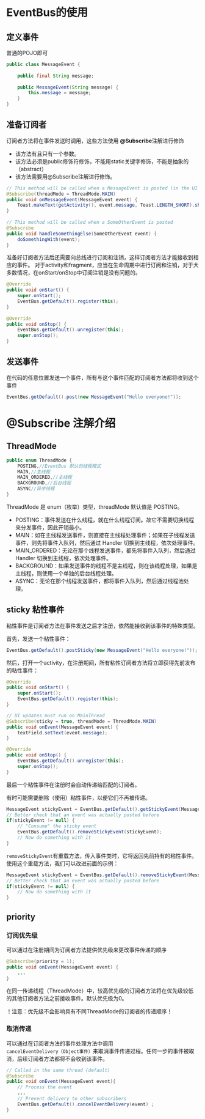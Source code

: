 # EventBus的使用

## 定义事件
普通的POJO即可
```java
public class MessageEvent {
 
    public final String message;
 
    public MessageEvent(String message) {
        this.message = message;
    }
}
```
## 准备订阅者

  订阅者方法将在事件发送时调用，这些方法使用 **@Subscribe**注解进行修饰

  * 该方法有且只有一个参数。
  * 该方法必须是public修饰符修饰，不能用static关键字修饰，不能是抽象的（abstract）
  * 该方法需要用@Subscribe注解进行修饰。

```java
// This method will be called when a MessageEvent is posted (in the UI thread for Toast)
@Subscribe(threadMode = ThreadMode.MAIN)
public void onMessageEvent(MessageEvent event) {
    Toast.makeText(getActivity(), event.message, Toast.LENGTH_SHORT).show();
}
 
// This method will be called when a SomeOtherEvent is posted
@Subscribe
public void handleSomethingElse(SomeOtherEvent event) {
    doSomethingWith(event);
}
```
准备好订阅者方法后还需要向总线进行订阅和注销，这样订阅者方法才能接收到相应的事件。
对于activity和fragment，应当在生命周期中进行订阅和注销，对于大多数情况，在onStart/onStop中订阅注销是没有问题的。
```java
@Override
public void onStart() {
    super.onStart();
    EventBus.getDefault().register(this);
}
 
@Override
public void onStop() {
    EventBus.getDefault().unregister(this);
    super.onStop();
}
```
## 发送事件
在代码的任意位置发送一个事件，所有与这个事件匹配的订阅者方法都将收到这个事件
```java
EventBus.getDefault().post(new MessageEvent("Hello everyone!"));
```

# @Subscribe 注解介绍

## ThreadMode
```java
public enum ThreadMode {
    POSTING,//EventBus 默认的线程模式
    MAIN,//主线程
    MAIN_ORDERED,//主线程
    BACKGROUND,//后台线程
    ASYNC//异步线程
}
```
ThreadMode 是 enum（枚举）类型，threadMode 默认值是 POSTING。
* POSTING：事件发送在什么线程，就在什么线程订阅。故它不需要切换线程来分发事件，因此开销最小。
* MAIN：如在主线程发送事件，则直接在主线程处理事件；如果在子线程发送事件，则先将事件入队列，然后通过 Handler 切换到主线程，依次处理事件。
* MAIN_ORDERED：无论在那个线程发送事件，都先将事件入队列，然后通过 Handler 切换到主线程，依次处理事件。
* BACKGROUND：如果发送事件的线程不是主线程，则在该线程处理，如果是主线程，则使用一个单独的后台线程处理。
* ASYNC：无论在那个线程发送事件，都将事件入队列，然后通过线程池处理。

## sticky 粘性事件

粘性事件是订阅者方法在事件发送之后才注册，依然能接收到该事件的特殊类型。

首先，发送一个粘性事件：
```java
EventBus.getDefault().postSticky(new MessageEvent("Hello everyone!"));
```
然后，打开一个activity，在注册期间，所有粘性订阅者方法将立即获得先前发布的粘性事件：
```java
@Override
public void onStart() {
    super.onStart();
    EventBus.getDefault().register(this);
}

// UI updates must run on MainThread
@Subscribe(sticky = true, threadMode = ThreadMode.MAIN)
public void onEvent(MessageEvent event) {   
    textField.setText(event.message);
}

@Override
public void onStop() {
    EventBus.getDefault().unregister(this);    
    super.onStop();
}
```
最后一个粘性事件在注册时会自动传递给匹配的订阅者。

有时可能需要删除（使用）粘性事件，以便它们不再被传递。
```java
MessageEvent stickyEvent = EventBus.getDefault().getStickyEvent(MessageEvent.class);
// Better check that an event was actually posted before
if(stickyEvent != null) {
    // "Consume" the sticky event
    EventBus.getDefault().removeStickyEvent(stickyEvent);
    // Now do something with it
}
```

`removeStickyEvent`有重载方法，传入事件类时，它将返回先前持有的粘性事件。使用这个重载方法，我们可以改进前面的示例：
```java
MessageEvent stickyEvent = EventBus.getDefault().removeStickyEvent(MessageEvent.class);
// Better check that an event was actually posted before
if(stickyEvent != null) {
    // Now do something with it
}
```

## priority 

### 订阅优先级
可以通过在注册期间为订阅者方法提供优先级来更改事件传递的顺序
```java
@Subscribe(priority = 1);
public void onEvent(MessageEvent event) {
    ...
}
```
在同一传递线程（ThreadMode）中，较高优先级的订阅者方法将在优先级较低的其他订阅者方法之前接收事件。默认优先级为0。

！注意：优先级不会影响具有不同ThreadMode的订阅者的传递顺序！

### 取消传递
可以通过在订阅者方法的事件处理方法中调用`cancelEventDelivery（Object事件）`来取消事件传递过程。任何一步的事件被取消，后续订阅者方法都将不会收到该事件。
```java
// Called in the same thread (default)
@Subscribe
public void onEvent(MessageEvent event){
    // Process the event
    ...
    // Prevent delivery to other subscribers
    EventBus.getDefault().cancelEventDelivery(event) ;
}
```



